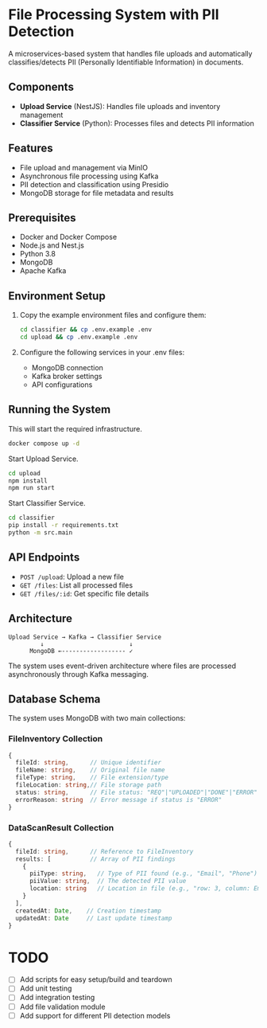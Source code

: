 # File Processing System with PII Detection

A microservices-based system that handles file uploads and automatically classifies/detects PII (Personally Identifiable Information) in documents.

## Components

- **Upload Service** (NestJS): Handles file uploads and inventory management
- **Classifier Service** (Python): Processes files and detects PII information

## Features

- File upload and management via MinIO
- Asynchronous file processing using Kafka
- PII detection and classification using Presidio
- MongoDB storage for file metadata and results

## Prerequisites

- Docker and Docker Compose
- Node.js and Nest.js
- Python 3.8
- MongoDB
- Apache Kafka

## Environment Setup

1. Copy the example environment files and configure them:
   ```bash
   cd classifier && cp .env.example .env
   cd upload && cp .env.example .env
   ```

2. Configure the following services in your .env files:
   - MongoDB connection
   - Kafka broker settings
   - API configurations

## Running the System

This will start the required infrastructure.
```bash
docker compose up -d
```

Start Upload Service.
```bash
cd upload
npm install
npm run start
```

Start Classifier Service.
```bash
cd classifier
pip install -r requirements.txt
python -m src.main
```

## API Endpoints

- `POST /upload`: Upload a new file
- `GET /files`: List all processed files
- `GET /files/:id`: Get specific file details

## Architecture

```
Upload Service → Kafka → Classifier Service
         ↓                        ↓
      MongoDB ←------------------ ✓
```

The system uses event-driven architecture where files are processed asynchronously through Kafka messaging.

## Database Schema

The system uses MongoDB with two main collections:

### FileInventory Collection
```typescript
{
  fileId: string,      // Unique identifier
  fileName: string,    // Original file name
  fileType: string,    // File extension/type
  fileLocation: string,// File storage path
  status: string,      // File status: "REQ"|"UPLOADED"|"DONE"|"ERROR"
  errorReason: string  // Error message if status is "ERROR"
}
```

### DataScanResult Collection
```typescript
{
  fileId: string,      // Reference to FileInventory
  results: [           // Array of PII findings
    {
      piiType: string,   // Type of PII found (e.g., "Email", "Phone")
      piiValue: string,  // The detected PII value
      location: string   // Location in file (e.g., "row: 3, column: Email")
    }
  ],
  createdAt: Date,    // Creation timestamp
  updatedAt: Date     // Last update timestamp
}
```

# TODO
- [ ] Add scripts for easy setup/build and teardown
- [ ] Add unit testing
- [ ] Add integration testing
- [ ] Add file validation module
- [ ] Add support for different PII detection models
